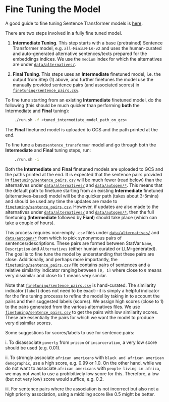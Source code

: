 # Fine Tuning the Model

A good guide to fine tuning Sentence Transformer models is [here](https://huggingface.co/blog/how-to-train-sentence-transformers).

There are two steps involved in a fully fine tuned model.

1. **Intermediate Tuning**. This step starts with a base (pretrained) Sentence Transformer model, e.g. `all-MiniLM-L6-v2` and uses the human-curated and auto-generated alternative sentences/texts prepared for the embeddings indices. We use the `medium` index for which the alternatives are under [`data/alternatives/`](../data/alternatives/).

2. **Final Tuning**. This steps uses an **Intermediate** finetuned model, i.e. the output from Step (1) above, and further finetunes the model use the manually provided sentence pairs (and associated scores) in [`finetuning/sentence_pairs.csv`](../data/finetuning/sentence_pairs.csv). 

To fine tune starting from an existing **Intermediate** finetuned model, do the following (this should be much quicker than performing **both** the Intermediate and **Final** tuning):

```bash
    ./run.sh -f <tuned_intermediate_model_path_on_gcs>
```

The **Final** finetuned model is uploaded to GCS and the path printed at the end.

To fine tune a base`sentence_transformer` model and go through both the **Intermediate** and **Final** tuning steps, run:

```bash
    ./run.sh -i
```

Both the **Intermediate** and **Final** finetuned models are uploaded to GCS and the paths printed at the end. It is expected that the sentence pairs provided in [`finetuning/sentence_pairs.csv`](../data/finetuning/sentence_pairs.csv) will be much fewer (read below) than the alternatives under [`data/alternatives/`](../data/alternatives/) and [`data/autogen/*`](../data/autogen_input/). This means that the default path to finetune starting from an existing **Intermediate** finetuned (alternatives-based) model will be the quicker path (takes about 3-5mins) and should be used any time the updates are made to [`finetuning/sentence_pairs.csv`](../data/finetuning/sentence_pairs.csv). However, if updates are also made to the alternatives under [`data/alternatives/`](../data/alternatives/) and [`data/autogen/*`](../data/autogen_input/), then the full finetuning (**Intermediate** followed by **Fianl**) should take place (which can take a couple of hours).

This process requires non-empty `.csv` files under [`data/alternatives/`](../data/alternatives/) and [`data/autogen/*`](../data/autogen_input/) from which to pick synonymous pairs of sentences/descriptions. These pairs are formed between StatVar `Name`, `Description` and `Alternatives` (either human curated or LLM-generated). The goal is to fine tune the model by understanding that these pairs are close. Additionally, and perhaps more importantly, the [`finetuning/sentence_pairs.csv`](../data/finetuning/sentence_pairs.csv) file contains pairs of sentences and a relative similarity indicator ranging between `[0, 1]` where close to `0` means very dissimilar and close to `1` means very similar. 

Note that [`finetuning/sentence_pairs.csv`](../data/finetuning/sentence_pairs.csv) is hand-curated. The similarity indicator (`label`) does not need to be exact--it is simply a helpful indicator for the fine tuning processs to refine the model by taking in to account the pairs and their suggested labels (scores). We assign high scores (close to 1) to the pairs generated from the various alternatives files. We use [`finetuning/sentence_pairs.csv`](../data/finetuning/sentence_pairs.csv) to get the pairs with low similarity scores. These are essentially the pairs for which we want the model to produce very dissimilar scores.

Some suggestions for scores/labels to use for sentence pairs:

i. To disassociate `poverty` from `prison` or `incarceration`, a very low score should be used (e.g. 0.01).

ii. To strongly associate `african americans` with `black and african american demographic`, use a high score, e.g. 0.99 or 1.0. On the other hand, while we do not want to associate `african americans` with `people living in africa`, we may not want to use a prohibitively low score for this. Therefore, a low (but not very low) score would suffice, e.g. 0.2.

iii. For sentence pairs where the association is not incorrect but also not a high priority association, using a middling score like 0.5 might be better.